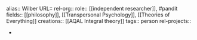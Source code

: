 alias:: Wilber
URL::
rel-org::
role:: [[independent researcher]], #pandit
fields:: [[philosophy]], [[Transpersonal Psychology]], [[Theories of Everything]]
creations:: [[AQAL Integral theory]]
tags:: person
rel-projects::

-
